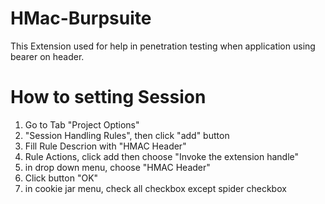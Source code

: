# HMac-Burpsuite
This Extension used for help in penetration testing when application using bearer on header.


# How to setting Session 
1. Go to Tab "Project Options"
2. "Session Handling Rules", then click "add" button
3. Fill Rule Descrion with "HMAC Header"
4. Rule Actions, click add then choose "Invoke the extension handle"
5. in drop down menu, choose "HMAC Header"
6. Click button "OK"
7. in cookie jar menu, check all checkbox except spider checkbox
